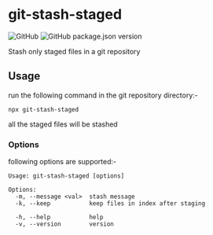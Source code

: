 # git-stash-staged

![GitHub](https://img.shields.io/github/license/rubinders/git-stash-staged?style=flat-square)
![GitHub package.json version](https://img.shields.io/github/package-json/v/rubinders/git-stash-staged?style=flat-square)

Stash only staged files in a git repository

## Usage

run the following command in the git repository directory:-

```
npx git-stash-staged
```

all the staged files will be stashed

### Options

following options are supported:-

```
Usage: git-stash-staged [options]

Options:
  -m, --message <val>  stash message
  -k, --keep           keep files in index after staging

  -h, --help           help
  -v, --version        version
```
